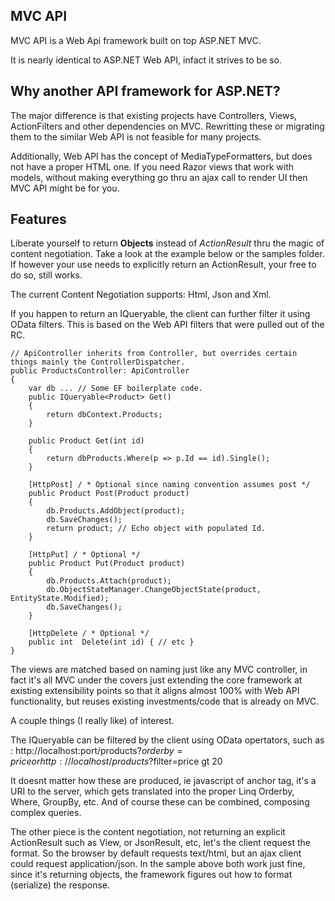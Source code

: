 MVC API
-------

MVC API is a Web Api framework built on top ASP.NET MVC.

It is nearly identical to ASP.NET Web API, infact it strives to be so. 

Why another API framework for ASP.NET?
-----------------------------------------

The major difference is that existing projects have Controllers, Views, ActionFilters and other dependencies on MVC. 
Rewritting these or migrating them to the similar Web API is not feasible for many projects.

Additionally, Web API has the concept of MediaTypeFormatters, but does not have a proper HTML one. 
If you need Razor views that work with models, without making everything go thru an ajax call to render UI then MVC API might be for you.

## Features
Liberate yourself to return **Objects** instead of *ActionResult* thru the magic of content negotiation. Take a look at the example below or the samples folder.
If however your use needs to explicitly return an ActionResult, your free to do so, still works.

The current Content Negotiation supports: Html, Json and Xml.

If you happen to return an IQueryable, the client can further filter it using OData filters. This is based on the Web API filters that were pulled out of the RC.


    // ApiController inherits from Controller, but overrides certain things mainly the ControllerDispatcher.
    public ProductsController: ApiController
    {
        var db ... // Some EF boilerplate code.
        public IQueryable<Product> Get()
        {
            return dbContext.Products; 
        }
        
        public Product Get(int id)
        {
            return dbProducts.Where(p => p.Id == id).Single();	
        }
        
        [HttpPost] / * Optional since naming convention assumes post */
        public Product Post(Product product)
        {
            db.Products.AddObject(product);	
            db.SaveChanges();
            return product; // Echo object with populated Id.
        }
        
        [HttpPut] / * Optional */
        public Product Put(Product product)
        {
            db.Products.Attach(product);
            db.ObjectStateManager.ChangeObjectState(product, EntityState.Modified);
            db.SaveChanges();
        }
        
        [HttpDelete / * Optional */
        public int  Delete(int id) { // etc }
    }

The views are matched based on naming just like any MVC controller, in fact it's all MVC under the covers just extending the core framework at existing extensibility points so that it aligns almost 100% with Web API functionality, but reuses existing investments/code that is already on MVC.

A couple things (I really like) of interest.

The IQueryable can be filtered by the client using OData opertators, such as :
http://localhost:port/products?$orderby=price or 
http://localhost/products?$filter=price gt 20

It doesnt matter how these are produced, ie javascript of anchor tag, it's a URI to the server, which gets translated into the proper Linq Orderby, Where, GroupBy, etc. And of course these can be combined, composing complex queries.

The other piece is the content negotiation, not returning an explicit ActionResult such as View, or JsonResult, etc, let's the client request the format. So the browser by default requests text/html, but an ajax client could request application/json. In the sample above both work just fine, since it's returning objects, the framework figures out how to format (serialize) the response.
